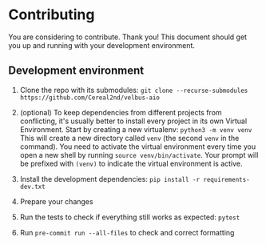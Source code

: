 # Contributing

You are considering to contribute. Thank you!
This document should get you up and running with your development environment.

## Development environment

1. Clone the repo with its submodules: `git clone --recurse-submodules https://github.com/Cereal2nd/velbus-aio`
   
2. (optional) To keep dependencies from different projects from conflicting,
   it's usually better to install every project in its own Virtual Environment.
   Start by creating a new virtualenv: `python3 -m venv venv`
   This will create a new directory called `venv` (the second `venv` in the command).
   You need to activate the virtual environment every time you open a new shell by running
   `source venv/bin/activate`.
   Your prompt will be prefixed with `(venv)` to indicate the virtual environment is active.

3. Install the development dependencies: `pip install -r requirements-dev.txt`

4. Prepare your changes

5. Run the tests to check if everything still works as expected: `pytest`

6. Run `pre-commit run --all-files` to check and correct formatting
